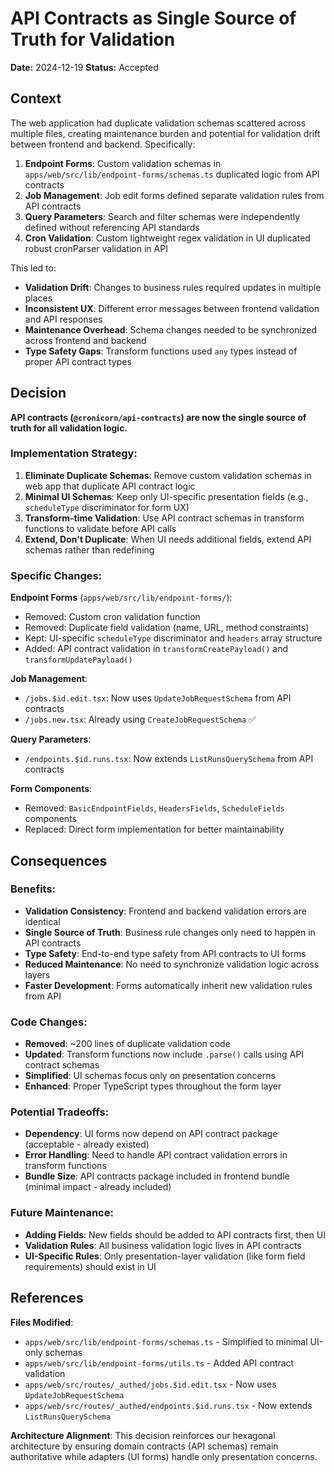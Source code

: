 # API Contracts as Single Source of Truth for Validation

**Date:** 2024-12-19
**Status:** Accepted

## Context

The web application had duplicate validation schemas scattered across multiple files, creating maintenance burden and potential for validation drift between frontend and backend. Specifically:

1. **Endpoint Forms**: Custom validation schemas in `apps/web/src/lib/endpoint-forms/schemas.ts` duplicated logic from API contracts
2. **Job Management**: Job edit forms defined separate validation rules from API contracts
3. **Query Parameters**: Search and filter schemas were independently defined without referencing API standards
4. **Cron Validation**: Custom lightweight regex validation in UI duplicated robust cronParser validation in API

This led to:
- **Validation Drift**: Changes to business rules required updates in multiple places
- **Inconsistent UX**: Different error messages between frontend validation and API responses  
- **Maintenance Overhead**: Schema changes needed to be synchronized across frontend and backend
- **Type Safety Gaps**: Transform functions used `any` types instead of proper API contract types

## Decision

**API contracts (`@cronicorn/api-contracts`) are now the single source of truth for all validation logic.**

### Implementation Strategy:

1. **Eliminate Duplicate Schemas**: Remove custom validation schemas in web app that duplicate API contract logic
2. **Minimal UI Schemas**: Keep only UI-specific presentation fields (e.g., `scheduleType` discriminator for form UX)
3. **Transform-time Validation**: Use API contract schemas in transform functions to validate before API calls
4. **Extend, Don't Duplicate**: When UI needs additional fields, extend API schemas rather than redefining

### Specific Changes:

**Endpoint Forms** (`apps/web/src/lib/endpoint-forms/`):
- Removed: Custom cron validation function
- Removed: Duplicate field validation (name, URL, method constraints)
- Kept: UI-specific `scheduleType` discriminator and `headers` array structure
- Added: API contract validation in `transformCreatePayload()` and `transformUpdatePayload()`

**Job Management**:
- `/jobs.$id.edit.tsx`: Now uses `UpdateJobRequestSchema` from API contracts
- `/jobs.new.tsx`: Already using `CreateJobRequestSchema` ✅

**Query Parameters**:
- `/endpoints.$id.runs.tsx`: Now extends `ListRunsQuerySchema` from API contracts

**Form Components**:
- Removed: `BasicEndpointFields`, `HeadersFields`, `ScheduleFields` components
- Replaced: Direct form implementation for better maintainability

## Consequences

### Benefits:
- **Validation Consistency**: Frontend and backend validation errors are identical
- **Single Source of Truth**: Business rule changes only need to happen in API contracts
- **Type Safety**: End-to-end type safety from API contracts to UI forms
- **Reduced Maintenance**: No need to synchronize validation logic across layers
- **Faster Development**: Forms automatically inherit new validation rules from API

### Code Changes:
- **Removed**: ~200 lines of duplicate validation code
- **Updated**: Transform functions now include `.parse()` calls using API contract schemas
- **Simplified**: UI schemas focus only on presentation concerns
- **Enhanced**: Proper TypeScript types throughout the form layer

### Potential Tradeoffs:
- **Dependency**: UI forms now depend on API contract package (acceptable - already existed)
- **Error Handling**: Need to handle API contract validation errors in transform functions
- **Bundle Size**: API contracts package included in frontend bundle (minimal impact - already included)

### Future Maintenance:
- **Adding Fields**: New fields should be added to API contracts first, then UI
- **Validation Rules**: All business validation logic lives in API contracts
- **UI-Specific Rules**: Only presentation-layer validation (like form field requirements) should exist in UI

## References

**Files Modified**:
- `apps/web/src/lib/endpoint-forms/schemas.ts` - Simplified to minimal UI-only schemas
- `apps/web/src/lib/endpoint-forms/utils.ts` - Added API contract validation
- `apps/web/src/routes/_authed/jobs.$id.edit.tsx` - Now uses `UpdateJobRequestSchema`
- `apps/web/src/routes/_authed/endpoints.$id.runs.tsx` - Now extends `ListRunsQuerySchema`

**Architecture Alignment**: This decision reinforces our hexagonal architecture by ensuring domain contracts (API schemas) remain authoritative while adapters (UI forms) handle only presentation concerns.